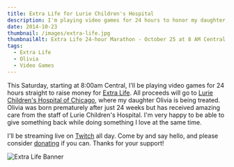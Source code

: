 ```yaml
---
title: Extra Life for Lurie Children's Hospital
description: I'm playing video games for 24 hours to honor my daughter, Olivia.
date: 2014-10-23
thumbnail: /images/extra-life.jpg
thumbnailAlt: Extra Life 24-hour Marathon - October 25 at 8 AM Central
tags:
  - Extra Life
  - Olivia
  - Video Games
---
```

This Saturday, starting at 8:00am Central, I'll be playing video games for 24 hours straight to raise money for [Extra Life](http://www.extra-life.org/). All proceeds will go to [Lurie Children's Hospital of Chicago](https://www.luriechildrens.org/), where my daughter Olivia is being treated. Olivia was born prematurely after just 24 weeks but has received amazing care from the staff of Lurie Children's Hospital. I'm very happy to be able to give something back while doing something I love at the same time.

I'll be streaming live on [Twitch](http://twitch.tv/peruvianidol) all day. Come by and say hello, and please consider [donating](http://extra-life.org/participant/peruvianidol) if you can. Thanks for your support!

![Extra Life Banner](/images/extra-life.jpg)